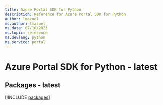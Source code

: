```yaml
---
title: Azure Portal SDK for Python
description: Reference for Azure Portal SDK for Python
author: lmazuel
ms.author: lmazuel
ms.data: 07/10/2023
ms.topic: reference
ms.devlang: python
ms.service: portal
---
```

# Azure Portal SDK for Python - latest
## Packages - latest
[!INCLUDE [packages](portal-index.md)]